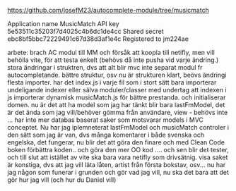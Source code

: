 https://github.com/josefM23/autocomplete-module/tree/musicmatch

Application name 	MusicMatch
API key 	5e53511c35203f7d4025c4b6dc1de4cc
Shared secret 	ebc8bf5bbc72229491c67d38d3af1e4c
Registered to 	jm224ae

arbete: brach AC modul till MM och försåk att koopla till netifly, men vill behölla vite, för att testa enkelt (behövs då inte pusha vid varje ändring.)
stora ändringar i struktren, dvs att alt blir mvc inte separat modul fr autocompletande. bättre struktur, osv
 nu är strukturen klart, beövs ändringi flesta importer. har det index.js i varje fil som i stort sätt bara importerar undeligande indexer eller sälva moduler/classer med undertag att indexen i js importerar dynamisk musicMatch.js för bättre prestanda. och initialiserar domen. nu är det att ha model som jag har tänkt blir bara lastFmModel, det är det ända som jag vill/behöver gömma från användare, view - behövs inte ... har inte mer databas baserat saker som motsvarar models i MVC conceptet.
 Nu har jag iplemneterat lastFmModel och musicMatch controler i den sätt som jag är van, dvs många komentarer i både svenska och engelska, det fungerar, nu blir det att göra den finare och med Clean Code boken förbättra koden.. och göra den mer OO kod ....  och sen blir det tester, och till slut att istället av vite ska bara vara netifly som drivsätnig.
 visa saket är konstiga, dvs att jag vill läta låten, artist från första bokstav, osv...
 nu har jag någon som funerar i grunden och gör vad jag vill, nu ska det bara att det gör hur jag vill (och hur du Daniel vill)